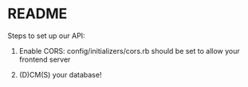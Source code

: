 # README

Steps to set up our API:

1. Enable CORS:
config/initializers/cors.rb should be set to allow your frontend server

2. (D)CM(S) your database!
